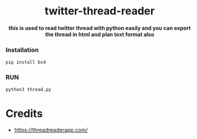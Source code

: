 <h1 align="center"><b>twitter-thread-reader </b></h1>
<h4 align="center">this is used to read twitter thread with python easily and you can export the thread in html and plan text format also</h4>

### Installation 
```
pip install bs4
```
### RUN
```
python3 thread.py
```
# Credits
* https://threadreaderapp.com/
